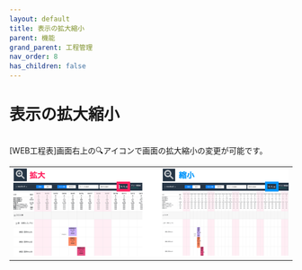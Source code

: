```yaml
---
layout: default
title: 表示の拡大縮小
parent: 機能
grand_parent: 工程管理
nav_order: 8
has_children: false
---
```


# 表示の拡大縮小

<br>
[WEB工程表]画面右上の🔍アイコンで画面の拡大縮小の変更が可能です。

<table><tr><td>
<img src="../../../../assets/images/process-control/function/scaling/1.png" width="100%">
</td></tr></table>
